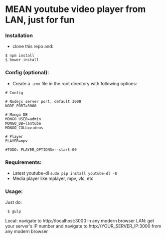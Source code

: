 # MEAN youtube video player from LAN, just for fun #

### Installation ###
* clone this repo and:
```
$ npm install
$ bower install
```

### Config (optional): ###
* Create a `.env` file in the root directory with following options:

```
# Config

# Nodejs server port, default 3000
NODE_PORT=3000

# Mongo DB
MONGO_USER=admin
MONGO_DB=lantube
MONGO_COLL=videos

# Player
PLAYER=mpv

#TODO: PLAYER_OPTIONS=--start:00
```

### Requirements: ###
* Latest youtube-dl `sudo pip install youtube-dl -U`
* Media player like mplayer, mpv, vlc, etc

### Usage: ###

Just do:
```
 $ gulp 
```
Local: navigate to http://localhost:3000 in any modern browser
LAN: get your server's IP number and navigate to http://YOUR_SERVER_IP:3000 from any modern browser